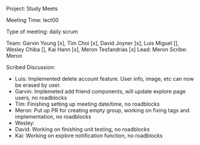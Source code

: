 Project: Study Meets

Meeting Time: lect00

Type of meeting: daily scrum

Team: Garvin Young [x], Tim Choi [x], David Joyner [x], Luis Miguel [], Wesley Chiba [], Kai Hann [x], Meron Tesfandrias [x]
Lead: Meron
Scribe: Meron 

Scribed Discussion:

* Luis: Implemented delete account feature. User info, image, etc can now be erased by user.
* Garvin: Implemeted add friend components, will update explore page users, no roadblocks
* Tim: Finishing setting up meeting date/time, no roadblocks
* Meron: Put up PR for creating empty group, working on fixing tags and implementation, no roadblocks
* Wesley: 
* David: Working on finishing unit testing, no roadblocks
* Kai: Working on explore notification function, no roadblocks
